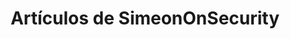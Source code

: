 ---
title: "Artículos de SimeonOnSecurity"
description: "Tu guía personal para la ciberseguridad, tecnología de la información y automatización. Explora artículos informativos, experiencias personales y consejos de expertos para un mundo digital seguro."
tags: ["consejos de ciberseguridad", "técnicas de automatización", "seguridad de red", "privacidad de datos", "seguridad informática", "prevención de hacking", "codificación segura", "infraestructura de red", "informática forense", "seguridad en la nube", "inteligencia de amenazas cibernéticas", "respuesta a incidentes", "evaluación de vulnerabilidades", "pruebas de penetración", "gestión de identidad", "conciencia de seguridad", "análisis de malware", "encriptación de datos", "configuración de firewall", "desarrollo web seguro", "monitoreo de red", "marcos de ciberseguridad", "seguridad en IoT", "seguridad móvil", "prevención de phishing", "mejores prácticas de ciberseguridad", "caza de amenazas", "defensa contra ingeniería social", "control de acceso", "segmentación de red"]
---